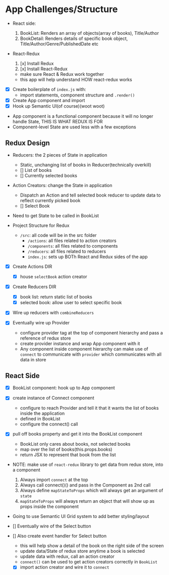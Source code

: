 # App Challenges/Structure
- React side:
  1. BookList: Renders an array of objects(array of books), Title/Author
  2. BookDetail: Renders details of specific book object, Title/Author/Genre/PublishedDate etc

- React-Redux
  1. [x] Install Redux
  2. [x] Install React-Redux
  - make sure React & Redux work together
  - this app will help understand HOW react-redux works

- [x] Create boilerplate of `index.js` with:
  - import statements, component structure and `.render()`
- [x] Create App component and import
- [x] Hook up Semantic UI(of course)(woot woot)

- App component is a functional component because it will no longer handle State, THIS IS WHAT REDUX IS FOR
- Component-level State are used less with a few exceptions


## Redux Design
- Reducers: the 2 pieces of State in application
  - Static, unchanging list of books in Reducer(technically overkill)
  - [] List of books
  - [] Currently selected books

- Action Creators: change the State in application
  - Dispatch an Action and tell selected book reducer to update data to reflect currently picked book
  - [] Select Book

- Need to get State to be called in BookList

- Project Structure for Redux
  - `/src`: all code will be in the src folder
    - `/actions`: all files related to action creators
    - `/components`: all files related to components
    - `/reducers`: all files related to reducers
    - `index.js`: sets up BOTh React and Redux sides of the app

- [x] Create Actions DIR
  - [x] house `selectBook` action creator
- [x] Create Reducers DIR
  - [x] book list: return static list of books
  - [x] selected book: allow user to select specific book

- [x] Wire up reducers with `combineReducers`

- [x] Eventually wire up Provider
  - configure provider tag at the top of component hierarchy and pass a reference of redux store
  - create provider instance and wrap App component with it
  - Any component inside component hierarchy can make use of `connect` to communicate with `provider` which communicates with all data in store

## React Side
- [x] BookList component: hook up to App component

- [x] create instance of Connect component
  - configure to reach Provider and tell it that it wants the list of books inside the application
  - defined in BookList
  - configure the connect() call

- [x] pull off books property and get it into the BookList component
  - BookList only cares about books, not selected books
  - map over the list of books(this.props.books)
  - return JSX to represent that book from the list

- NOTE: make use of `react-redux` library to get data from redux store, into a component
  1. Always import `connect` at the top
  2. Always call connect()() and pass in the Component as 2nd call
  3. Always define `mapStateToProps` which will always get an argument of `state`
  4. `mapStateToProps` will always return an object that will show up as props inside the component

- Going to use Semantic UI Grid system to add better styling/layout

- [] Eventually wire of the Select button
- [] Also create event handler for Select button
  - this will help show a detail of the book on the right side of the screen
  - update data/State of redux store anytime a book is selected
  - update data with redux, call an action creator
  - `connect()` can be used to get action creators correctly in `BookList`
  - [x] import action creator and wire it to `connect`
